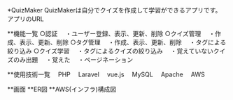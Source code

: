  *QuizMaker
 QuizMakerは自分でクイズを作成して学習ができるアプリです。
 アプリのURL

**機能一覧
○認証
　・ユーザー登録、表示、更新、削除
○クイズ管理
　・作成、表示、更新、削除
○タグ管理
　・作成、表示、更新、削除
　・タグによる絞り込み
○クイズ学習
　・タグによるクイズの絞り込み
　・覚えていないクイズのみ出題
　・覚えた
　・ページネーション

**使用技術一覧
　PHP
　Laravel
　vue.js
　MySQL
　Apache
　AWS

**画面
**ER図
**AWS(インフラ)構成図
